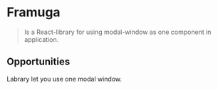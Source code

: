 # Framuga

> Is a React-library for using modal-window as one component in application. 

## Opportunities

Labrary let you use one modal window.